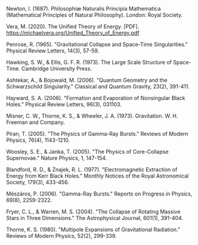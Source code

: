 Newton, I. (1687). Philosophiæ Naturalis Principia Mathematica (Mathematical Principles of Natural Philosophy). London: Royal Society.

Vera, M. (2020). The Unified Theory of Energy. [PDF]. https://michaelvera.org/Unified_Theory_of_Energy.pdf

Penrose, R. (1965). "Gravitational Collapse and Space-Time Singularities." Physical Review Letters, 14(3), 57-59.

Hawking, S. W., & Ellis, G. F. R. (1973). The Large Scale Structure of Space-Time. Cambridge University Press.

Ashtekar, A., & Bojowald, M. (2006). "Quantum Geometry and the Schwarzschild Singularity." Classical and Quantum Gravity, 23(2), 391-411.

Hayward, S. A. (2006). "Formation and Evaporation of Nonsingular Black Holes." Physical Review Letters, 96(3), 031103. 

Misner, C. W., Thorne, K. S., & Wheeler, J. A. (1973). Gravitation. W. H. Freeman and Company.

Piran, T. (2005). "The Physics of Gamma-Ray Bursts." Reviews of Modern Physics, 76(4), 1143-1210.

Woosley, S. E., & Janka, T. (2005). "The Physics of Core-Collapse Supernovae." Nature Physics, 1, 147-154.

Blandford, R. D., & Znajek, R. L. (1977). "Electromagnetic Extraction of Energy from Kerr Black Holes." Monthly Notices of the Royal Astronomical Society, 179(3), 433-456.

Mészáros, P. (2006). "Gamma-Ray Bursts." Reports on Progress in Physics, 69(8), 2259-2322.

Fryer, C. L., & Warren, M. S. (2004). "The Collapse of Rotating Massive Stars in Three Dimensions." The Astrophysical Journal, 601(1), 391-404.

Thorne, K. S. (1980). "Multipole Expansions of Gravitational Radiation." Reviews of Modern Physics, 52(2), 299-339.
